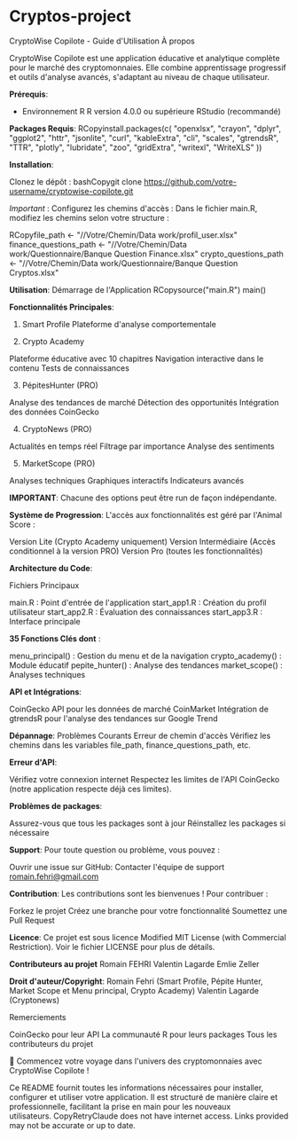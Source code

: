 # Cryptos-project

CryptoWise Copilote - Guide d'Utilisation
À propos

CryptoWise Copilote est une application éducative et analytique complète pour le marché des cryptomonnaies. Elle combine apprentissage progressif et outils d'analyse avancés, s'adaptant au niveau de chaque utilisateur.

**Prérequis**:
- Environnement R
R version 4.0.0 ou supérieure
RStudio (recommandé)

**Packages Requis**:
RCopyinstall.packages(c(
  "openxlsx",
  "crayon",
  "dplyr",
  "ggplot2",
  "httr",
  "jsonlite",
  "curl",
  "kableExtra",
  "cli",
  "scales",
  "gtrendsR",
  "TTR",
  "plotly",
  "lubridate",
  "zoo",
  "gridExtra",
  "writexl",
  "WriteXLS"
))


**Installation**:

Clonez le dépôt : bashCopygit clone https://github.com/votre-username/cryptowise-copilote.git

*Important* : Configurez les chemins d'accès :
Dans le fichier main.R, modifiez les chemins selon votre structure :

RCopyfile_path <- "//Votre/Chemin/Data work/profil_user.xlsx"
finance_questions_path <- "//Votre/Chemin/Data work/Questionnaire/Banque Question Finance.xlsx"
crypto_questions_path <- "//Votre/Chemin/Data work/Questionnaire/Banque Question Cryptos.xlsx"

**Utilisation**:
Démarrage de l'Application
RCopysource("main.R")
main()

**Fonctionnalités Principales**:

1. Smart Profile
Plateforme d'analyse comportementale

2. Crypto Academy

Plateforme éducative avec 10 chapitres
Navigation interactive dans le contenu
Tests de connaissances

3. PépitesHunter (PRO)

Analyse des tendances de marché
Détection des opportunités
Intégration des données CoinGecko


4. CryptoNews (PRO)

Actualités en temps réel
Filtrage par importance
Analyse des sentiments


5. MarketScope (PRO)

Analyses techniques
Graphiques interactifs
Indicateurs avancés

****IMPORTANT****: Chacune des options peut être run de façon indépendante. 

**Système de Progression**:
L'accès aux fonctionnalités est géré par l'Animal Score :

Version Lite (Crypto Academy uniquement)
Version Intermédiaire (Accès conditionnel à la version PRO)
Version Pro (toutes les fonctionnalités)

**Architecture du Code**:

Fichiers Principaux

main.R : Point d'entrée de l'application
start_app1.R : Création du profil utilisateur
start_app2.R : Évaluation des connaissances
start_app3.R : Interface principale

**35 Fonctions Clés dont** :

menu_principal() : Gestion du menu et de la navigation
crypto_academy() : Module éducatif
pepite_hunter() : Analyse des tendances
market_scope() : Analyses techniques

**API et Intégrations**:

CoinGecko API pour les données de marché
CoinMarket
Intégration de gtrendsR pour l'analyse des tendances sur Google Trend

**Dépannage**:
Problèmes Courants
Erreur de chemin d'accès
Vérifiez les chemins dans les variables file_path, finance_questions_path, etc.

**Erreur d'API**:

Vérifiez votre connexion internet
Respectez les limites de l'API CoinGecko (notre application respecte déjà ces limites). 


**Problèmes de packages**:

Assurez-vous que tous les packages sont à jour
Réinstallez les packages si nécessaire



**Support**:
Pour toute question ou problème, vous pouvez :

Ouvrir une issue sur GitHub:
Contacter l'équipe de support romain.fehri@gmail.com

**Contribution**:
Les contributions sont les bienvenues ! Pour contribuer :

Forkez le projet
Créez une branche pour votre fonctionnalité
Soumettez une Pull Request

**Licence**:
Ce projet est sous licence Modified MIT License (with Commercial Restriction). Voir le fichier LICENSE pour plus de détails.

**Contributeurs au projet**
Romain FEHRI
Valentin Lagarde
Emlie Zeller

**Droit d'auteur/Copyright**:
Romain Fehri (Smart Profile, Pépite Hunter, Market Scope et Menu principal, Crypto Academy)
Valentin Lagarde (Cryptonews)

Remerciements

CoinGecko pour leur API
La communauté R pour leurs packages
Tous les contributeurs du projet


🚀 Commencez votre voyage dans l'univers des cryptomonnaies avec CryptoWise Copilote !

Ce README fournit toutes les informations nécessaires pour installer, configurer et utiliser votre application. Il est structuré de manière claire et professionnelle, facilitant la prise en main pour les nouveaux utilisateurs. CopyRetryClaude does not have internet access. Links provided may not be accurate or up to date.
